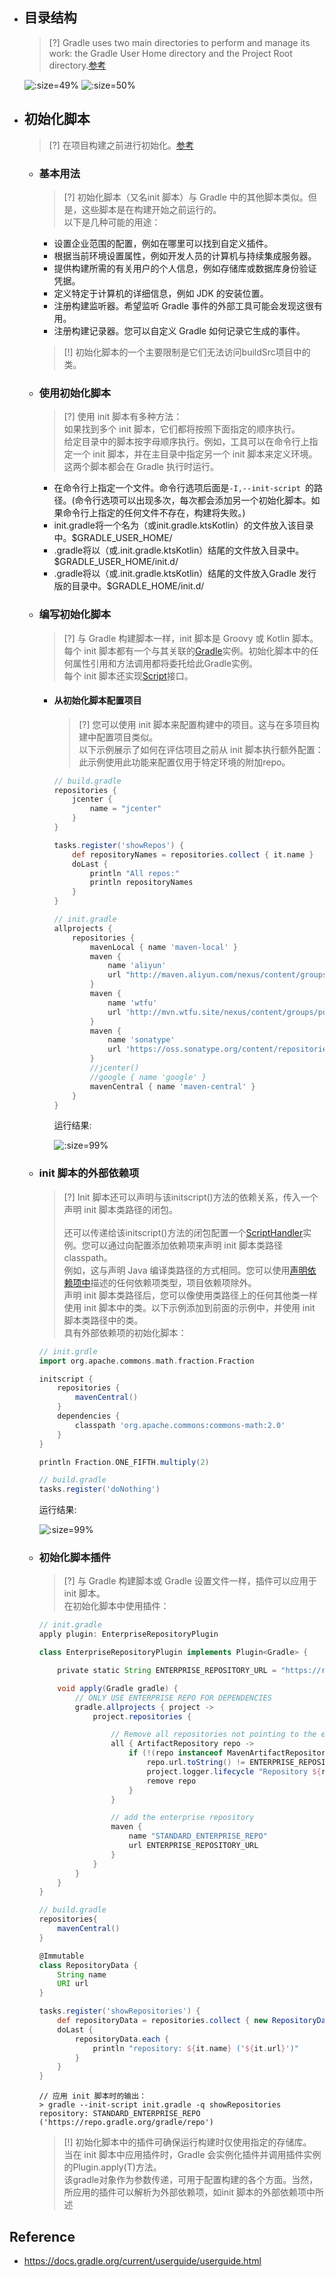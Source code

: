 
* ## 目录结构
    
    > [?] Gradle uses two main directories to perform and manage its work: the Gradle User Home directory and the Project Root directory.[参考](https://docs.gradle.org/current/userguide/directory_layout.html)

    ![](/.images/devops/build/gradle/usage/gradle-usage-02.png ':size=49%')
    ![](/.images/devops/build/gradle/usage/gradle-usage-03.png ':size=50%')

* ## 初始化脚本

    > [?] 在项目构建之前进行初始化。[参考](https://docs.gradle.org/current/userguide/init_scripts.html#init_scripts)

    + ### 基本用法

        > [?] 初始化脚本（又名init 脚本）与 Gradle 中的其他脚本类似。但是，这些脚本是在构建开始之前运行的。
        <br>以下是几种可能的用途：
        
        - 设置企业范围的配置，例如在哪里可以找到自定义插件。
        - 根据当前环境设置属性，例如开发人员的计算机与持续集成服务器。
        - 提供构建所需的有关用户的个人信息，例如存储库或数据库身份验证凭据。
        - 定义特定于计算机的详细信息，例如 JDK 的安装位置。
        - 注册构建监听器。希望监听 Gradle 事件的外部工具可能会发现这很有用。
        - 注册构建记录器。您可以自定义 Gradle 如何记录它生成的事件。

        > [!] 初始化脚本的一个主要限制是它们无法访问buildSrc项目中的类。

    + ### 使用初始化脚本

        > [?] 使用 init 脚本有多种方法：
        <br>如果找到多个 init 脚本，它们都将按照下面指定的顺序执行。
        <br>给定目录中的脚本按字母顺序执行。例如，工具可以在命令行上指定一个 init 脚本，并在主目录中指定另一个 init 脚本来定义环境。这两个脚本都会在 Gradle 执行时运行。 

        - 在命令行上指定一个文件。命令行选项后面是`-I,--init-script `的路径。(命令行选项可以出现多次，每次都会添加另一个初始化脚本。如果命令行上指定的任何文件不存在，构建将失败。)
        - init.gradle将一个名为（或init.gradle.ktsKotlin）的文件放入该目录中。$GRADLE_USER_HOME/
        - .gradle将以（或.init.gradle.ktsKotlin）结尾的文件放入目录中。$GRADLE_USER_HOME/init.d/
        - .gradle将以（或.init.gradle.ktsKotlin）结尾的文件放入Gradle 发行版的目录中。$GRADLE_HOME/init.d/

    + ### 编写初始化脚本

        > [?] 与 Gradle 构建脚本一样，init 脚本是 Groovy 或 Kotlin 脚本。每个 init 脚本都有一个与其关联的[Gradle](https://docs.gradle.org/current/dsl/org.gradle.api.invocation.Gradle.html)实例。初始化脚本中的任何属性引用和方法调用都将委托给此Gradle实例。
        <br>每个 init 脚本还实现[Script](https://docs.gradle.org/current/dsl/org.gradle.api.Script.html)接口。

        - #### 从初始化脚本配置项目

            > [?] 您可以使用 init 脚本来配置构建中的项目。这与在多项目构建中配置项目类似。
            <br>以下示例展示了如何在评估项目之前从 init 脚本执行额外配置：
            <br>此示例使用此功能来配置仅用于特定环境的附加repo。

            ```groovy
            // build.gradle
            repositories {
                jcenter {
                    name = "jcenter"
                }
            }

            tasks.register('showRepos') {
                def repositoryNames = repositories.collect { it.name }
                doLast {
                    println "All repos:"
                    println repositoryNames
                }
            }

            // init.gradle
            allprojects {
                repositories {
                    mavenLocal { name 'maven-local' }
                    maven {
                        name 'aliyun'
                        url "http://maven.aliyun.com/nexus/content/groups/public"
                    }
                    maven {
                        name 'wtfu'
                        url 'http://mvn.wtfu.site/nexus/content/groups/public'
                    }
                    maven { 
                        name 'sonatype'
                        url 'https://oss.sonatype.org/content/repositories/snapshots/'
                    }
                    //jcenter()
                    //google { name 'google' }
                    mavenCentral { name 'maven-central' }
                }
            }
            ```
            运行结果:

            ![](/.images/devops/build/gradle/usage/gradle-usage-04.png ':size=99%')

    + ### init 脚本的外部依赖项

        > [?] Init 脚本还可以声明与该initscript()方法的依赖关系，传入一个声明 init 脚本类路径的闭包。
        <br><br>还可以传递给该initscript()方法的闭包配置一个[ScriptHandler](https://docs.gradle.org/current/javadoc/org/gradle/api/initialization/dsl/ScriptHandler.html)实例。您可以通过向配置添加依赖项来声明 init 脚本类路径classpath。
        <br>例如，这与声明 Java 编译类路径的方式相同。您可以使用[声明依赖项中](https://docs.gradle.org/current/userguide/declaring_dependencies.html#declaring-dependencies)描述的任何依赖项类型，项目依赖项除外。
        <br>声明 init 脚本类路径后，您可以像使用类路径上的任何其他类一样使用 init 脚本中的类。以下示例添加到前面的示例中，并使用 init 脚本类路径中的类。
        <br>具有外部依赖项的初始化脚本：

        ```groovy
        // init.grdle
        import org.apache.commons.math.fraction.Fraction

        initscript {
            repositories {
                mavenCentral()
            }
            dependencies {
                classpath 'org.apache.commons:commons-math:2.0'
            }
        }

        println Fraction.ONE_FIFTH.multiply(2)

        // build.gradle
        tasks.register('doNothing')
        ```

        运行结果:
        
        ![](/.images/devops/build/gradle/usage/gradle-usage-05.png ':size=99%')

    + ### 初始化脚本插件

        > [?] 与 Gradle 构建脚本或 Gradle 设置文件一样，插件可以应用于 init 脚本。
        <br>在初始化脚本中使用插件： 

        ```groovy [data-cc:400px]
        // init.gradle
        apply plugin: EnterpriseRepositoryPlugin

        class EnterpriseRepositoryPlugin implements Plugin<Gradle> {

            private static String ENTERPRISE_REPOSITORY_URL = "https://repo.gradle.org/gradle/repo"

            void apply(Gradle gradle) {
                // ONLY USE ENTERPRISE REPO FOR DEPENDENCIES
                gradle.allprojects { project ->
                    project.repositories {

                        // Remove all repositories not pointing to the enterprise repository url
                        all { ArtifactRepository repo ->
                            if (!(repo instanceof MavenArtifactRepository) ||
                                repo.url.toString() != ENTERPRISE_REPOSITORY_URL) {
                                project.logger.lifecycle "Repository ${repo.url} removed. Only $ENTERPRISE_REPOSITORY_URL is allowed"
                                remove repo
                            }
                        }

                        // add the enterprise repository
                        maven {
                            name "STANDARD_ENTERPRISE_REPO"
                            url ENTERPRISE_REPOSITORY_URL
                        }
                    }
                }
            }
        }

        // build.gradle
        repositories{
            mavenCentral()
        }

        @Immutable
        class RepositoryData {
            String name
            URI url
        }

        tasks.register('showRepositories') {
            def repositoryData = repositories.collect { new RepositoryData(it.name, it.url) }
            doLast {
                repositoryData.each {
                    println "repository: ${it.name} ('${it.url}')"
                }
            }
        }
        ```

        ```shell
        // 应用 init 脚本时的输出：
        > gradle --init-script init.gradle -q showRepositories
        repository: STANDARD_ENTERPRISE_REPO ('https://repo.gradle.org/gradle/repo')
        ```

        > [!] 初始化脚本中的插件可确保运行构建时仅使用指定的存储库。
        <br>当在 init 脚本中应用插件时，Gradle 会实例化插件并调用插件实例的Plugin.apply(T)方法。
        <br>该gradle对象作为参数传递，可用于配置构建的各个方面。当然，所应用的插件可以解析为外部依赖项，如init 脚本的外部依赖项中所述

## Reference
* https://docs.gradle.org/current/userguide/userguide.html